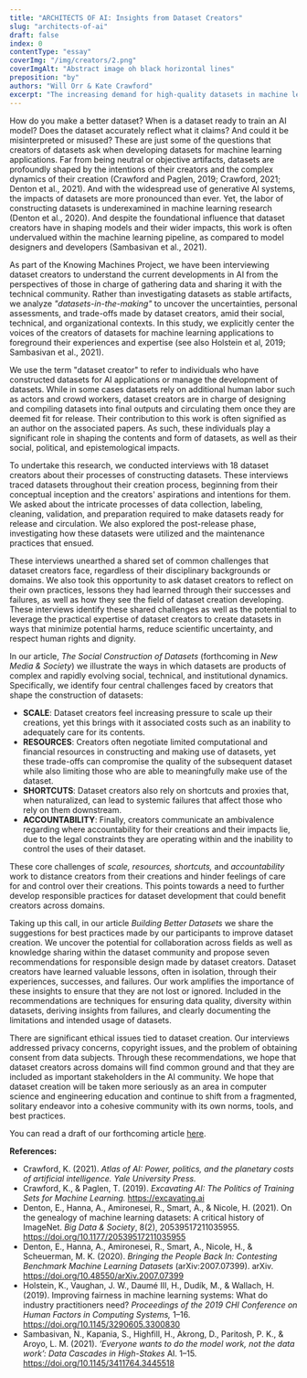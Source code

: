 ```yaml
---
title: "ARCHITECTS OF AI: Insights from Dataset Creators"
slug: "architects-of-ai"
draft: false
index: 0
contentType: "essay"
coverImg: "/img/creators/2.png"
coverImgAlt: "Abstract image oh black horizontal lines"
preposition: "by"
authors: "Will Orr & Kate Crawford"
excerpt: "The increasing demand for high-quality datasets in machine learning has raised concerns about the ethical and responsible creation of these datasets. Dataset creators play a crucial role in developing responsible practices, yet their perspectives and expertise have not yet been highlighted in the current literature."
---
```


How do you make a better dataset? When is a dataset ready to train an AI model?  Does the dataset accurately reflect what it claims? And could it be misinterpreted or misused? These are just some of the questions that creators of datasets ask when developing datasets for machine learning applications. Far from being neutral or objective artifacts, datasets are profoundly shaped by the intentions of their creators and the complex dynamics of their creation (Crawford and Paglen, 2019; Crawford, 2021; Denton et al., 2021). And with the widespread use of generative AI systems, the impacts of datasets are more pronounced than ever. Yet, the labor of constructing datasets is underexamined in machine learning research (Denton et al., 2020). And despite the foundational influence that dataset creators have in shaping models and their wider impacts, this work is often undervalued within the machine learning pipeline, as compared to model designers and developers (Sambasivan et al., 2021). 

As part of the Knowing Machines Project, we have been interviewing dataset creators to understand the current developments in AI from the perspectives of those in charge of gathering data and sharing it with the technical community. Rather than investigating datasets as stable artifacts, we analyze *"datasets-in-the-making"* to uncover the uncertainties, personal assessments, and trade-offs made by dataset creators, amid their social, technical, and organizational contexts. In this study, we explicitly center the voices of the creators of datasets for machine learning applications to foreground their experiences and expertise (see also Holstein et al, 2019; Sambasivan et al., 2021). 

We use the term "dataset creator" to refer to individuals who have constructed datasets for AI applications or manage the development of datasets. While in some cases datasets rely on additional human labor such as actors and crowd workers, dataset creators are in charge of designing and compiling datasets into final outputs and circulating them once they are deemed fit for release. Their contribution to this work is often signified as an author on the associated papers. As such, these individuals play a significant role in shaping the contents and form of datasets, as well as their social, political, and epistemological impacts.

To undertake this research, we conducted interviews with 18 dataset creators about their processes of constructing datasets. These interviews traced datasets throughout their creation process, beginning from their conceptual inception and the creators' aspirations and intentions for them. We asked about the intricate processes of data collection, labeling, cleaning, validation, and preparation required to make datasets ready for release and circulation. We also explored the post-release phase, investigating how these datasets were utilized and the maintenance practices that ensued. 

These interviews unearthed a shared set of common challenges that dataset creators face, regardless of their disciplinary backgrounds or domains. We also took this opportunity to ask dataset creators to reflect on their own practices, lessons they had learned through their successes and failures, as well as how they see the field of dataset creation developing. These interviews identify these shared challenges as well as the potential to leverage the practical expertise of dataset creators to create datasets in ways that minimize potential harms, reduce scientific uncertainty, and respect human rights and dignity.  

In our article, *The Social Construction of Datasets* (forthcoming in *New Media & Society*) we illustrate the ways in which datasets are products of complex and rapidly evolving social, technical, and institutional dynamics. Specifically, we identify four central challenges faced by creators that shape the construction of datasets:

- **SCALE**: Dataset creators feel increasing pressure to scale up their creations, yet this brings with it associated costs such as an inability to adequately care for its contents. 
- **RESOURCES**: Creators often negotiate limited computational and financial resources in constructing and making use of datasets, yet these trade-offs can compromise the quality of the subsequent dataset while also limiting those who are able to meaningfully make use of the dataset. 
- **SHORTCUTS**: Dataset creators also rely on shortcuts and proxies that, when naturalized, can lead to systemic failures that affect those who rely on them downstream. 
- **ACCOUNTABILITY**: Finally, creators communicate an ambivalence regarding where accountability for their creations and their impacts lie, due to the legal constraints they are operating within and the inability to control the uses of their dataset. 

These core challenges of *scale, resources, shortcuts,* and *accountability* work to distance creators from their creations and hinder feelings of care for and control over their creations. This points towards a need to further develop responsible practices for dataset development that could benefit creators across domains.

Taking up this call, in our article *Building Better Datasets* we share the suggestions for best practices made by our participants to improve dataset creation. We uncover the potential for collaboration across fields as well as knowledge sharing within the dataset community and propose seven recommendations for responsible design made by dataset creators. Dataset creators have learned valuable lessons, often in isolation, through their experiences, successes, and failures. Our work amplifies the importance of these insights to ensure that they are not lost or ignored. Included in the recommendations are techniques for ensuring data quality, diversity within datasets, deriving insights from failures, and clearly documenting the limitations and intended usage of datasets. 

There are significant ethical issues tied to dataset creation. Our interviews addressed privacy concerns, copyright issues, and the problem of obtaining consent from data subjects. Through these recommendations, we hope that dataset creators across domains will find common ground and that they are included as important stakeholders in the AI community. We hope that dataset creation will be taken more seriously as an area in computer science and engineering education and continue to shift from a fragmented, solitary endeavor into a cohesive community with its own norms, tools, and best practices. 

You can read a draft of our forthcoming article [here](). 


**References:**

- Crawford, K. (2021). *Atlas of AI: Power, politics, and the planetary costs of artificial intelligence. Yale University Press.*
- Crawford, K., & Paglen, T. (2019). *Excavating AI: The Politics of Training Sets for Machine Learning.* https://excavating.ai
- Denton, E., Hanna, A., Amironesei, R., Smart, A., & Nicole, H. (2021). On the genealogy of machine learning datasets: A critical history of ImageNet. *Big Data & Society*, 8(2), 20539517211035955. https://doi.org/10.1177/20539517211035955
- Denton, E., Hanna, A., Amironesei, R., Smart, A., Nicole, H., & Scheuerman, M. K. (2020). *Bringing the People Back In: Contesting Benchmark Machine Learning Datasets* (arXiv:2007.07399). arXiv. https://doi.org/10.48550/arXiv.2007.07399
- Holstein, K., Vaughan, J. W., Daumé III, H., Dudík, M., & Wallach, H. (2019). Improving fairness in machine learning systems: What do industry practitioners need? *Proceedings of the 2019 CHI Conference on Human Factors in Computing Systems,* 1–16. https://doi.org/10.1145/3290605.3300830
- Sambasivan, N., Kapania, S., Highfill, H., Akrong, D., Paritosh, P. K., & Aroyo, L. M. (2021). *‘Everyone wants to do the model work, not the data work’: Data Cascades in High-Stakes* AI. 1–15. https://doi.org/10.1145/3411764.3445518
